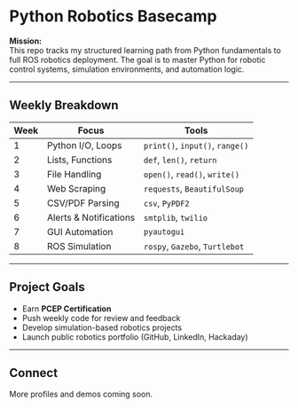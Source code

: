 # Python Robotics Basecamp

**Mission:**  
This repo tracks my structured learning path from Python fundamentals to full ROS robotics deployment. The goal is to master Python for robotic control systems, simulation environments, and automation logic.

---

## Weekly Breakdown

| Week | Focus | Tools |
|------|-------|-------|
| 1 | Python I/O, Loops | `print()`, `input()`, `range()` |
| 2 | Lists, Functions | `def`, `len()`, `return` |
| 3 | File Handling | `open()`, `read()`, `write()` |
| 4 | Web Scraping | `requests`, `BeautifulSoup` |
| 5 | CSV/PDF Parsing | `csv`, `PyPDF2` |
| 6 | Alerts & Notifications | `smtplib`, `twilio` |
| 7 | GUI Automation | `pyautogui` |
| 8 | ROS Simulation | `rospy`, `Gazebo`, `Turtlebot` |

---

## Project Goals
- Earn **PCEP Certification**
- Push weekly code for review and feedback
- Develop simulation-based robotics projects
- Launch public robotics portfolio (GitHub, LinkedIn, Hackaday)

---

## Connect
More profiles and demos coming soon.
